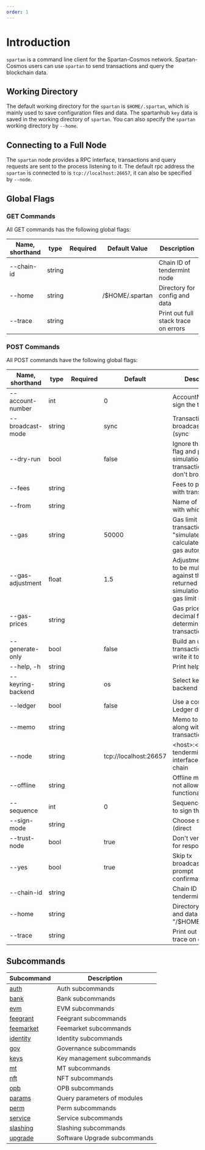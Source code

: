 ```yaml
---
order: 1
---
```


# Introduction

`spartan` is a command line client for the Spartan-Cosmos network. Spartan-Cosmos users can use `spartan` to send transactions and query the blockchain data.

## Working Directory

The default working directory for the `spartan` is `$HOME/.spartan`, which is mainly used to save configuration files and data. The spartanhub `key` data is saved in the working directory of `spartan`. You can also specify the `spartan`  working directory by `--home`.

## Connecting to a Full Node

The `spartan` node provides a RPC interface, transactions and query requests are sent to the process listening to it. The default rpc address the `spartan` is connected to is `tcp://localhost:26657`, it can also be specified by `--node`.

## Global Flags

### GET Commands

All GET commands has the following global flags:

| Name, shorthand | type   | Required | Default Value           | Description                          |
| --------------- | ------ | -------- | ----------------------- | ------------------------------------ |
| --chain-id      | string |          |                         | Chain ID of tendermint node          |
| --home          | string |          | /$HOME/.spartan         | Directory for config and data        |
| --trace         | string |          |                         | Print out full stack trace on errors |

### POST Commands

All POST commands have the following global flags:

| Name, shorthand   | type   | Required | Default               | Description                                                                                                    |
| ----------------- | ------ | -------- | --------------------- | -------------------------------------------------------------------------------------------------------------- |
| --account-number  | int    |          | 0                     | AccountNumber to sign the tx                                                                                   |
| --broadcast-mode  | string |          | sync                  | Transaction broadcasting mode (sync | async | block)                                                           |
| --dry-run         | bool   |          | false                 | Ignore the --gas flag and perform a simulation of a transaction, but don't broadcast it                        |
| --fees            | string |          |                       | Fees to pay along with transaction                                                                             |
| --from            | string |          |                       | Name of private key with which to sign                                                                         |
| --gas             | string |          | 50000                 | Gas limit to set per-transaction; set to "simulate" to calculate required gas automatically                    |
| --gas-adjustment  | float  |          | 1.5                   | Adjustment factor to be multiplied against the estimate returned by the tx simulation; if the gas limit is set |
| --gas-prices      | string |          |                       | Gas prices in decimal format to determine the transaction fee                                                  |
| --generate-only   | bool   |          | false                 | Build an unsigned transaction and write it to STDOUT                                                           |
| --help, -h        | string |          |                       | Print help message                                                                                             |
| --keyring-backend | string |          | os                    | Select keyring's backend                                                                                       |
| --ledger          | bool   |          | false                 | Use a connected Ledger device                                                                                  |
| --memo            | string |          |                       | Memo to send along with transaction                                                                            |
| --node            | string |          | tcp://localhost:26657 | \<host>:\<port> to tendermint rpc interface for this chain                                                       |
| --offline         | string |          |                       | Offline mode (does not allow any online functionality)                                                         |
| --sequence        | int    |          | 0                     | Sequence number to sign the tx                                                                                 |
| --sign-mode       | string |          |                       | Choose sign mode (direct | amino-json), this is an advanced feature                                            |
| --trust-node      | bool   |          | true                  | Don't verify proofs for responses                                                                              |
| --yes             | bool   |          | true                  | Skip tx broadcasting prompt confirmation                                                                       |
| --chain-id        | string |          |                       | Chain ID of tendermint node                                                                                    |
| --home            | string |          |                       | Directory for config and data (default "/$HOME/.spartan")                                              |
| --trace           | string |          |                       | Print out full stack trace on errors                                                                           |

## Subcommands

| **Subcommand**              | **Description**              |
| --------------------------- | ---------------------------- |
| [auth](./auth.md)           | Auth subcommands             |
| [bank](./bank.md)           | Bank subcommands             |
| [evm](./evm.md)             | EVM subcommands              |
| [feegrant](./feegrant.md)   | Feegrant subcommands         |
| [feemarket](./feemarket.md) | Feemarket subcommands        |
| [identity](./identity.md)   | Identity subcommands         |
| [gov](./gov.md)             | Governance subcommands       |
| [keys](./keys.md)           | Key management subcommands   |
| [mt](./mt.md)               | MT subcommands               |
| [nft](./nft.md)             | NFT subcommands              |
| [opb](./opb.md)             | OPB subcommands              |
| [params](./params.md)       | Query parameters of modules  |
| [perm](./perm.md)           | Perm subcommands             |
| [service](./service.md)     | Service subcommands          |
| [slashing](./slashing.md)   | Slashing subcommands         |
| [upgrade](./upgrade.md)     | Software Upgrade subcommands |